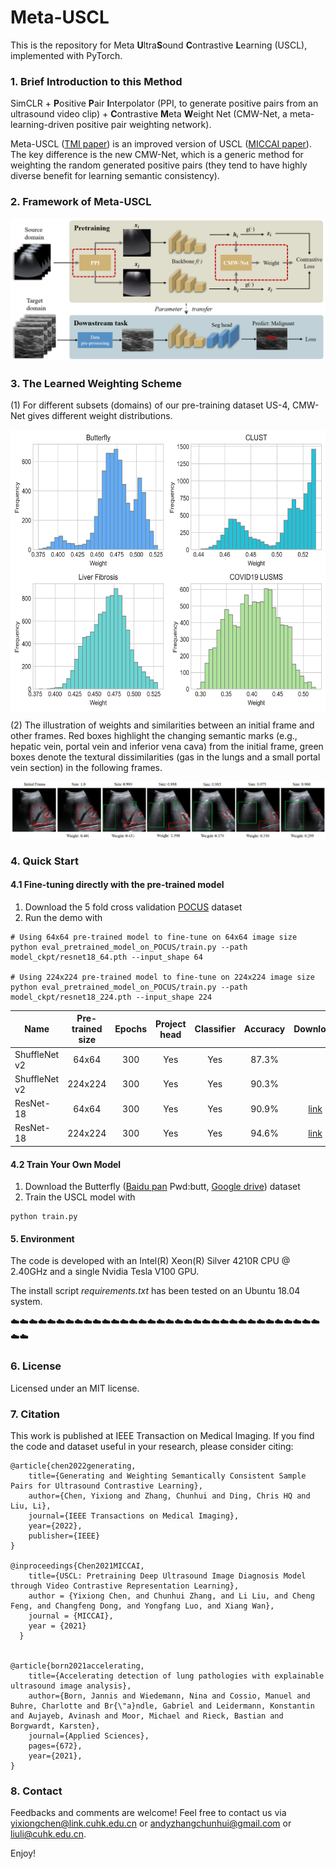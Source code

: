 # Meta-USCL
This is the repository for Meta **U**ltra**S**ound **C**ontrastive **L**earning (USCL), implemented with PyTorch. 

### 1. Brief Introduction to this Method

SimCLR + **P**ositive **P**air **I**nterpolator (PPI, to generate positive pairs from an ultrasound video clip) + **C**ontrastive **M**eta **W**eight Net (CMW-Net, a meta-learning-driven positive pair weighting network).

Meta-USCL ([TMI paper](https://ieeexplore.ieee.org/abstract/document/9980429)) is an improved version of USCL ([MICCAI paper](https://github.com/983632847/USCL)). The key difference is the new CMW-Net, which is a generic method for weighting the random generated positive pairs (they tend to have highly diverse benefit for learning semantic consistency).


### 2. Framework of Meta-USCL

![Framework](https://github.com/Schuture/Meta-USCL/blob/main/metaUSCL.png)


### 3. The Learned Weighting Scheme

(1) For different subsets (domains) of our pre-training dataset US-4, CMW-Net gives different weight distributions.

<img src="https://github.com/Schuture/Meta-USCL/blob/main/histogram_weight.png" width = "600" height = "450" alt="Weight distribution across different domains" align=center />

(2) The illustration of weights and similarities between an initial frame and other frames. Red boxes highlight the changing semantic marks (e.g., hepatic vein, portal vein and inferior vena cava) from the initial frame, green boxes denote the textural dissimilarities (gas in the lungs and a small portal vein section) in the following frames.

![The relationship between similarity and weight](https://github.com/Schuture/Meta-USCL/blob/main/Sim_vs_weight.png)


### 4. Quick Start

#### 4.1 Fine-tuning directly with the pre-trained model
1. Download the 5 fold cross validation [POCUS](https://drive.google.com/file/d/111lHpStoY_gYMhCQ-Yt95AreDx0G7-2R/view?usp=sharing) dataset
2. Run the demo with
```
# Using 64x64 pre-trained model to fine-tune on 64x64 image size
python eval_pretrained_model_on_POCUS/train.py --path model_ckpt/resnet18_64.pth --input_shape 64

# Using 224x224 pre-trained model to fine-tune on 224x224 image size
python eval_pretrained_model_on_POCUS/train.py --path model_ckpt/resnet18_224.pth --input_shape 224
```

Name | Pre-trained size | Epochs | Project head | Classifier | Accuracy | Download
---  |:---------:|:---------:|:---------:|:---------:|:---------:|:---------:
ShuffleNet v2 | 64x64 | 300 | Yes | Yes | 87.3% |  
ShuffleNet v2 | 224x224 | 300 | Yes | Yes | 90.3% |  
ResNet-18 | 64x64 | 300 | Yes | Yes | 90.9% |  [link](https://drive.google.com/file/d/1yKimuJUwkp3qRirsnIhJtbBv47wPouf7/view?usp=sharing)
ResNet-18 | 224x224 | 300 | Yes | Yes | 94.6% |  [link](https://drive.google.com/file/d/1yKimuJUwkp3qRirsnIhJtbBv47wPouf7/view?usp=sharing)


#### 4.2 Train Your Own Model
1. Download the Butterfly ([Baidu pan](https://pan.baidu.com/s/1tQtDzoditkTft3LMeDfGqw) Pwd:butt, [Google drive](https://drive.google.com/file/d/1zefZInevopumI-VdX6r7Bj-6pj_WILrr/view?usp=sharing)) dataset 
2. Train the USCL model with
```
python train.py
```


#### 5. Environment
The code is developed with an Intel(R) Xeon(R) Silver 4210R CPU @ 2.40GHz and a single Nvidia Tesla V100 GPU.

The install script *requirements.txt* has been tested on an Ubuntu 18.04 system.

:cloud::cloud::cloud::cloud::cloud::cloud::cloud::cloud::cloud::cloud::cloud::cloud::cloud::cloud::cloud::cloud::cloud::cloud::cloud::cloud::cloud::cloud::cloud::cloud::cloud::cloud::cloud::cloud::cloud::cloud::cloud::cloud::cloud::cloud::cloud::cloud:


### 6. License

Licensed under an MIT license.


### 7. Citation

This work is published at IEEE Transaction on Medical Imaging. If you find the code and dataset useful in your research, please consider citing:

    @article{chen2022generating,
        title={Generating and Weighting Semantically Consistent Sample Pairs for Ultrasound Contrastive Learning},
        author={Chen, Yixiong and Zhang, Chunhui and Ding, Chris HQ and Liu, Li},
        journal={IEEE Transactions on Medical Imaging},
        year={2022},
        publisher={IEEE}
    }

    @inproceedings{Chen2021MICCAI,
        title={USCL: Pretraining Deep Ultrasound Image Diagnosis Model through Video Contrastive Representation Learning},
        author = {Yixiong Chen, and Chunhui Zhang, and Li Liu, and Cheng Feng, and Changfeng Dong, and Yongfang Luo, and Xiang Wan},
        journal = {MICCAI},
        year = {2021}
      }


    @article{born2021accelerating,
        title={Accelerating detection of lung pathologies with explainable ultrasound image analysis},
        author={Born, Jannis and Wiedemann, Nina and Cossio, Manuel and Buhre, Charlotte and Br{\"a}ndle, Gabriel and Leidermann, Konstantin and Aujayeb, Avinash and Moor, Michael and Rieck, Bastian and Borgwardt, Karsten},
        journal={Applied Sciences},
        pages={672},
        year={2021},
    }


### 8. Contact
Feedbacks and comments are welcome! Feel free to contact us via [yixiongchen@link.cuhk.edu.cn](mailto:yixiongchen@link.cuhk.edu.cn) or [andyzhangchunhui@gmail.com](mailto:andyzhangchunhui@gmail.com) or [liuli@cuhk.edu.cn](mailto:liuli@cuhk.edu.cn).

Enjoy!










